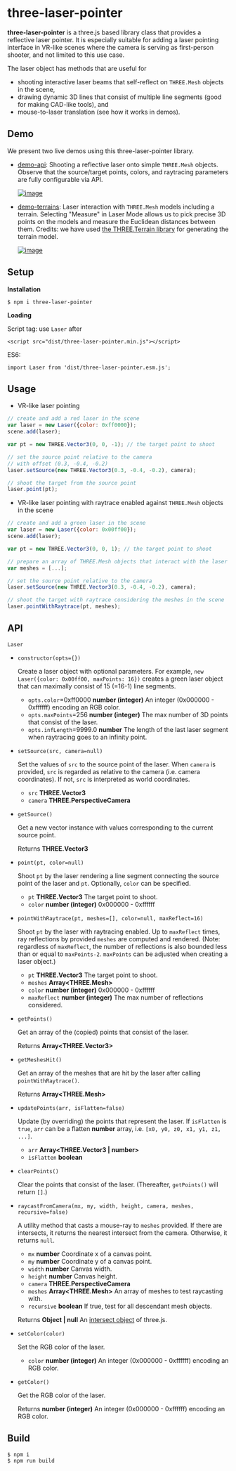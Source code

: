 # three-laser-pointer

**three-laser-pointer** is a three.js based library class that provides a reflective laser pointer. It is especially suitable for adding a laser pointing interface in VR-like scenes where the camera is serving as first-person shooter, and not limited to this use case.

The laser object has methods that are useful for

- shooting interactive laser beams that self-reflect on `THREE.Mesh` objects in the scene,
- drawing dynamic 3D lines that consist of multiple line segments (good for making CAD-like tools), and
- mouse-to-laser translation (see how it works in demos).

## Demo

We present two live demos using this three-laser-pointer library.

- [demo-api](https://w3reality.github.io/three-laser-pointer/examples/demo-api/index.html):
    Shooting a reflective laser onto simple `THREE.Mesh` objects. Observe that the source/target points, colors, and raytracing parameters are fully configurable via API.

    [![image](https://w3reality.github.io/three-laser-pointer/examples/demo-api/laser-0.jpg)](https://w3reality.github.io/three-laser-pointer/examples/demo-api/index.html)

- [demo-terrains](https://w3reality.github.io/three-laser-pointer/examples/demo-terrains/dist/index.html):
    Laser interaction with `THREE.Mesh` models including a terrain. Selecting "Measure" in Laser Mode allows us to pick precise 3D points on the models and measure the Euclidean distances between them. Credits: we have used [the THREE.Terrain library](https://github.com/IceCreamYou/THREE.Terrain) for generating the terrain model.

    [![image](https://w3reality.github.io/three-laser-pointer/examples/demo-terrains/dist/measure-0.jpg)](https://w3reality.github.io/three-laser-pointer/examples/demo-terrains/dist/index.html)

## Setup

**Installation**

```
$ npm i three-laser-pointer
```

**Loading**

Script tag: use `Laser` after

```
<script src="dist/three-laser-pointer.min.js"></script>
```

ES6:

```
import Laser from 'dist/three-laser-pointer.esm.js';
```

## Usage

- VR-like laser pointing

```js
// create and add a red laser in the scene
var laser = new Laser({color: 0xff0000});
scene.add(laser);

var pt = new THREE.Vector3(0, 0, -1); // the target point to shoot

// set the source point relative to the camera
// with offset (0.3, -0.4, -0.2)
laser.setSource(new THREE.Vector3(0.3, -0.4, -0.2), camera);

// shoot the target from the source point
laser.point(pt);
```

- VR-like laser pointing with raytrace enabled against `THREE.Mesh` objects in the scene

```js
// create and add a green laser in the scene
var laser = new Laser({color: 0x00ff00});
scene.add(laser);

var pt = new THREE.Vector3(0, 0, 1); // the target point to shoot

// prepare an array of THREE.Mesh objects that interact with the laser
var meshes = [...];

// set the source point relative to the camera
laser.setSource(new THREE.Vector3(0.3, -0.4, -0.2), camera);

// shoot the target with raytrace considering the meshes in the scene
laser.pointWithRaytrace(pt, meshes);
```

## API

`Laser`

- `constructor(opts={})`

    Create a laser object with optional parameters. For example, `new Laser({color: 0x00ff00, maxPoints: 16})` creates a green laser object that can maximally consist of 15 (=16-1) line segments.

    - `opts.color`=0xff0000 **number (integer)** An integer (0x000000 - 0xffffff) encoding an RGB color.
    - `opts.maxPoints`=256 **number (integer)** The max number of 3D points that consist of the laser.
    - `opts.infLength`=9999.0 **number** The length of the last laser segment when raytracing goes to an infinity point.

- `setSource(src, camera=null)`

    Set the values of `src` to the source point of the laser. When `camera` is provided, `src` is regarded as relative to the camera (i.e. camera coordinates). If not, `src` is interpreted as world coordinates.

    - `src` **THREE.Vector3**
    - `camera` **THREE.PerspectiveCamera**

- `getSource()`

    Get a new vector instance with values corresponding to the current source point.

    Returns **THREE.Vector3**

- `point(pt, color=null)`

    Shoot `pt` by the laser rendering a line segment connecting the source point of the laser and `pt`. Optionally, `color` can be specified.

    - `pt` **THREE.Vector3** The target point to shoot.
    - `color` **number (integer)** 0x000000 - 0xffffff

- `pointWithRaytrace(pt, meshes=[], color=null, maxReflect=16)`

    Shoot `pt` by the laser with raytracing enabled. Up to `maxReflect` times, ray reflections by provided `meshes` are computed and rendered. (Note: regardless of `maxReflect`, the number of reflections is also bounded less than or equal to `maxPoints-2`. `maxPoints` can be adjusted when creating a laser object.)

    - `pt` **THREE.Vector3** The target point to shoot.
    - `meshes` **Array\<THREE.Mesh\>**
    - `color` **number (integer)** 0x000000 - 0xffffff
    - `maxReflect` **number (integer)** The max number of reflections considered.

- `getPoints()`

    Get an array of the (copied) points that consist of the laser.

    Returns **Array\<THREE.Vector3\>**

- `getMeshesHit()`

    Get an array of the meshes that are hit by the laser after calling `pointWithRaytrace()`.

    Returns **Array\<THREE.Mesh\>**

- `updatePoints(arr, isFlatten=false)`

    Update (by overriding) the points that represent the laser. If `isFlatten` is `true`, `arr` can be a flatten **number** array, i.e. `[x0, y0, z0, x1, y1, z1, ...]`.

    - `arr` **Array\<THREE.Vector3 \| number\>**
    - `isFlatten` **boolean**

- `clearPoints()`

    Clear the points that consist of the laser. (Thereafter, `getPoints()` will return `[]`.)

- `raycastFromCamera(mx, my, width, height, camera, meshes, recursive=false)`

    A utility method that casts a mouse-ray to `meshes` provided. If there are intersects, it returns the nearest intersect from the camera. Otherwise, it returns `null`.

    - `mx` **number** Coordinate x of a canvas point.
    - `my` **number** Coordinate y of a canvas point.
    - `width` **number** Canvas width.
    - `height` **number** Canvas height.
    - `camera` **THREE.PerspectiveCamera**
    - `meshes` **Array\<THREE.Mesh\>** An array of meshes to test raycasting with.
    - `recursive` **boolean** If true, test for all descendant mesh objects.

    Returns **Object \| null** An [intersect object](https://threejs.org/docs/#api/core/Raycaster.intersectObject) of three.js.

- `setColor(color)`

    Set the RGB color of the laser.

    - `color` **number (integer)** An integer (0x000000 - 0xffffff) encoding an RGB color.

- `getColor()`

    Get the RGB color of the laser.

    Returns **number (integer)** An integer (0x000000 - 0xffffff) encoding an RGB color.

## Build

```
$ npm i
$ npm run build
```
